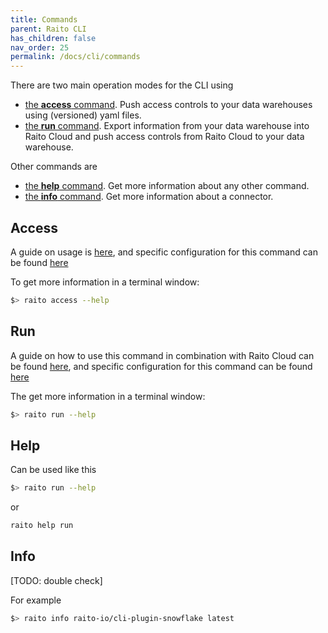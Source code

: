 ```yaml
---
title: Commands
parent: Raito CLI
has_children: false
nav_order: 25
permalink: /docs/cli/commands
---
```


There are two main operation modes for the CLI using 
- [the **access** command](#access). Push access controls to your data warehouses using (versioned) yaml files.
- [the **run** command](#run). Export information from your data warehouse into Raito Cloud and push access controls from Raito Cloud to your data warehouse.

Other commands are
- [the **help** command](#help). Get more information about any other command.
- [the **info** command](#info). Get more information about a connector. 

## Access 

A guide on usage is [here](/docs/guide/access), and specific configuration for this command can be found [here](/docs/cli/configuration#access)

To get more information in a terminal window:
```bash
$> raito access --help
```

## Run

A guide on how to use this command in combination with Raito Cloud can be found [here](/docs/guide/cloud), and specific configuration for this command can be found [here](/docs/cli/configuration#run)

The get more information in a terminal window:
```bash
$> raito run --help
```
## Help

Can be used like this
```bash
$> raito run --help
```
or
```bash
raito help run
```


## Info

[TODO: double check]

For example
```bash
$> raito info raito-io/cli-plugin-snowflake latest
```
